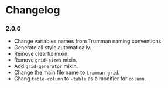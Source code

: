 # Changelog

### 2.0.0
- Change variables names from Trumman naming conventions.
- Generate all style automatically.
- Remove clearfix mixin.
- Remove `grid-sizes` mixin.
- Add `grid-generator` mixin.
- Change the main file name to `trumman-grid`.
- Chang `table-column` to `-table` as a modifier for `column`.